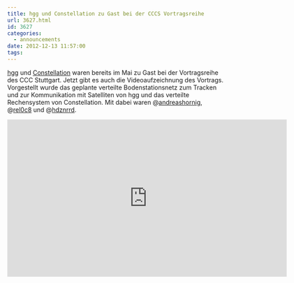 ```yaml
---
title: hgg und Constellation zu Gast bei der CCCS Vortragsreihe
url: 3627.html
id: 3627
categories:
  - announcements
date: 2012-12-13 11:57:00
tags:
---
```


[hgg](http://hgg.aero/) und [Constellation](http://aerospaceresearch.net/constellation/) waren bereits im Mai zu Gast bei der Vortragsreihe des CCC Stuttgart. Jetzt gibt es auch die Videoaufzeichnung des Vortrags.
Vorgestellt wurde das geplante verteilte Bodenstationsnetz zum Tracken und zur Kommunikation mit Satelliten von hgg und das verteilte Rechensystem von Constellation.
Mit dabei waren @[andreashornig](https://twitter.com/andreashornig), @[rel0c8](https://twitter.com/rel0c8) und @[hdznrrd](https://twitter.com/hdznrrd).

<iframe src="http://www.youtube.com/embed/Gifj3X-eNZk?feature=player_detailpage" frameborder="0" width="640" height="360"></iframe>